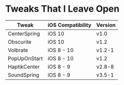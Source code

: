 # Tweaks That I Leave Open

| Tweak | iOS Compatibility | Version |
| ----- | ----------------- | ------- |
| CenterSpring | iOS 10 | v1.0 |
| Obscurite | iOS 10 | v1.2 |
| Volbrate | iOS 8 - 10 | v1.2-1 |
| PopUpOnStart | iOS 8 - 10 | v1.2 |
| HaptikCenter | iOS 8 - 9 | v2.8-8 |
| SoundSpring | iOS 8 - 9 | v3.5-1 |
